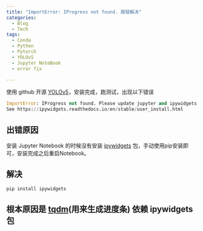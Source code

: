```yaml
---
title: "ImportError: IProgress not found. 报错解决"
categories:
  - Blog
  - Tech
tags:
  - Conda
  - Python
  - Pytorch
  - YOLOv5
  - Jupyter NoteBook
  - error fix

---
```


使用 github 开源 [YOLOv5](https://github.com/ultralytics/yolov5)，安装完成，跑测试，出现以下错误

```python
ImportError: IProgress not found. Please update jupyter and ipywidgets. 
See https://ipywidgets.readthedocs.io/en/stable/user_install.html
```

## 出错原因

安装 Jupyter Notebook 的时候没有安装 [ipywidgets](https://pypi.org/project/ipywidgets/) 包，手动使用pip安装即可，安装完成之后重启Notebook。

## 解决

```bash
pip install ipywidgets
```

## 根本原因是 [tqdm](https://pypi.org/project/tqdm/)(用来生成进度条) 依赖 ipywidgets 包
